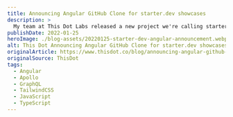 ```yaml
---
title: Announcing Angular GitHub Clone for starter.dev showcases
description: >
  My team at This Dot Labs released a new project we're calling starter.dev GitHub showcases in collaboration with the Angular team. Learn more about what we did and how we did it.
publishDate: 2022-01-25
heroImage: ./blog-assets/20220125-starter-dev-angular-announcement.webp
alt: This Dot Announcing Angular GitHub Clone for starter.dev showcases
originalArticle: https://www.thisdot.co/blog/announcing-angular-github-clone-for-starter-dev-showcases
originalSource: ThisDot
tags:
  - Angular
  - Apollo
  - GraphQL
  - TailwindCSS
  - JavaScript
  - TypeScript
---
```

